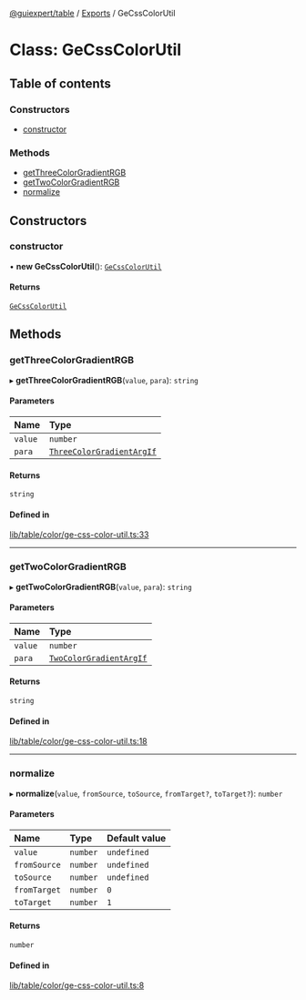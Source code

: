 [@guiexpert/table](../README.md) / [Exports](../modules.md) / GeCssColorUtil

# Class: GeCssColorUtil

## Table of contents

### Constructors

- [constructor](GeCssColorUtil.md#constructor)

### Methods

- [getThreeColorGradientRGB](GeCssColorUtil.md#getthreecolorgradientrgb)
- [getTwoColorGradientRGB](GeCssColorUtil.md#gettwocolorgradientrgb)
- [normalize](GeCssColorUtil.md#normalize)

## Constructors

### constructor

• **new GeCssColorUtil**(): [`GeCssColorUtil`](GeCssColorUtil.md)

#### Returns

[`GeCssColorUtil`](GeCssColorUtil.md)

## Methods

### getThreeColorGradientRGB

▸ **getThreeColorGradientRGB**(`value`, `para`): `string`

#### Parameters

| Name | Type |
| :------ | :------ |
| `value` | `number` |
| `para` | [`ThreeColorGradientArgIf`](../interfaces/ThreeColorGradientArgIf.md) |

#### Returns

`string`

#### Defined in

[lib/table/color/ge-css-color-util.ts:33](https://github.com/guiexperttable/ge-table/blob/7d8ffe2/libs/table/src/lib/table/color/ge-css-color-util.ts#L33)

___

### getTwoColorGradientRGB

▸ **getTwoColorGradientRGB**(`value`, `para`): `string`

#### Parameters

| Name | Type |
| :------ | :------ |
| `value` | `number` |
| `para` | [`TwoColorGradientArgIf`](../interfaces/TwoColorGradientArgIf.md) |

#### Returns

`string`

#### Defined in

[lib/table/color/ge-css-color-util.ts:18](https://github.com/guiexperttable/ge-table/blob/7d8ffe2/libs/table/src/lib/table/color/ge-css-color-util.ts#L18)

___

### normalize

▸ **normalize**(`value`, `fromSource`, `toSource`, `fromTarget?`, `toTarget?`): `number`

#### Parameters

| Name | Type | Default value |
| :------ | :------ | :------ |
| `value` | `number` | `undefined` |
| `fromSource` | `number` | `undefined` |
| `toSource` | `number` | `undefined` |
| `fromTarget` | `number` | `0` |
| `toTarget` | `number` | `1` |

#### Returns

`number`

#### Defined in

[lib/table/color/ge-css-color-util.ts:8](https://github.com/guiexperttable/ge-table/blob/7d8ffe2/libs/table/src/lib/table/color/ge-css-color-util.ts#L8)
